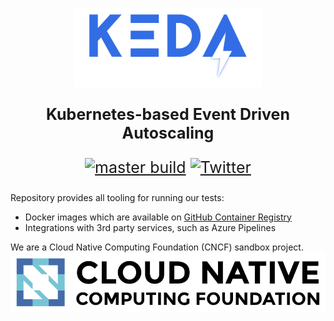 <p align="center"><img src="https://raw.githubusercontent.com/kedacore/keda/master/images/keda-logo-transparent.png" width="300"/></p>
<p style="font-size: 25px" align="center"><b>Kubernetes-based Event Driven Autoscaling</b></p>
<p style="font-size: 25px" align="center">
<a href="https://github.com/kedacore/test-tools/actions"><img src="https://github.com/kedacore/test-tools/workflows/master%20build/badge.svg" alt="master build"></a>
<a href="https://twitter.com/kedaorg"><img src="https://img.shields.io/twitter/follow/kedaorg?style=social" alt="Twitter"></a></p>

Repository provides all tooling for running our tests:

- Docker images which are available on [GitHub Container Registry](https://github.com/orgs/kedacore/packages?type=source)
- Integrations with 3rd party services, such as Azure Pipelines

We are a Cloud Native Computing Foundation (CNCF) sandbox project.
![CNCF Logo](https://raw.githubusercontent.com/kedacore/keda/master/images/logo-cncf.svg)
